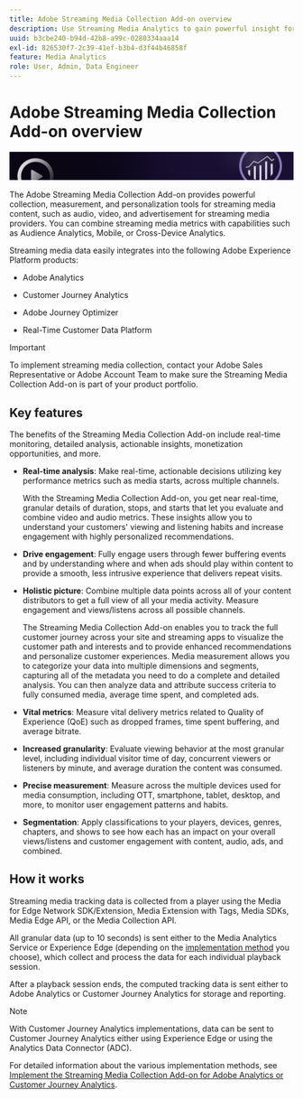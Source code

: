 ```yaml
---
title: Adobe Streaming Media Collection Add-on overview
description: Use Streaming Media Analytics to gain powerful insight for content, audio, and advertisements.
uuid: b3cbe240-b94d-42b8-a99c-0280334aaa14
exl-id: 826530f7-2c39-41ef-b3b4-d3f44b46858f
feature: Media Analytics
role: User, Admin, Data Engineer
---
```

# Adobe Streaming Media Collection Add-on overview

![Banner](./assets/media_analytics_banner.png)

The Adobe Streaming Media Collection Add-on provides powerful collection, measurement, and personalization tools for streaming media content, such as audio, video, and advertisement for streaming media providers. You can combine streaming media metrics with capabilities such as Audience Analytics, Mobile, or Cross-Device Analytics. 

Streaming media data easily integrates into the following Adobe Experience Platform products:

* Adobe Analytics

* Customer Journey Analytics

* Adobe Journey Optimizer

* Real-Time Customer Data Platform 

>[!IMPORTANT]
>
>To implement streaming media collection, contact your Adobe Sales Representative or Adobe Account Team to make sure the Streaming Media Collection Add-on is part of your product portfolio.

## Key features

The benefits of the Streaming Media Collection Add-on include real-time monitoring, detailed analysis, actionable insights, monetization opportunities, and more.

* **Real-time analysis**: Make real-time, actionable decisions utilizing key performance metrics such as media starts, across multiple channels.

  With the Streaming Media Collection Add-on, you get near real-time, granular details of duration, stops, and starts that let you evaluate and combine video and audio metrics. These insights allow you to understand your customers' viewing and listening habits and increase engagement with highly personalized recommendations.

* **Drive engagement**: Fully engage users through fewer buffering events and by understanding where and when ads should play within content to provide a smooth, less intrusive experience that delivers repeat visits.

* **Holistic picture**: Combine multiple data points across all of your content distributors to get a full view of all your media activity. Measure engagement and views/listens across all possible channels.

  The Streaming Media Collection Add-on enables you to track the full customer journey across your site and streaming apps to visualize the customer path and interests and to provide enhanced recommendations and personalize customer experiences.  Media measurement allows you to categorize your data into multiple dimensions and segments, capturing all of the metadata you need to do a complete and detailed analysis. You can then analyze data and attribute success criteria to fully consumed media, average time spent, and completed ads.

* **Vital metrics**: Measure vital delivery metrics related to Quality of Experience (QoE) such as dropped frames, time spent buffering, and average bitrate. 

* **Increased granularity**: Evaluate viewing behavior at the most granular level, including individual visitor time of day, concurrent viewers or listeners by minute, and average duration the content was consumed.

* **Precise measurement**: Measure across the multiple devices used for media consumption, including OTT, smartphone, tablet, desktop, and more, to monitor user engagement patterns and habits.

* **Segmentation**: Apply classifications to your players, devices, genres, chapters, and shows to see how each has an impact on your overall views/listens and customer engagement with content, audio, ads, and combined.


## How it works

Streaming media tracking data is collected from a player using the Media for Edge Network SDK/Extension, Media Extension with Tags, Media SDKs, Media Edge API, or the Media Collection API. 

All granular data (up to 10 seconds) is sent either to the Media Analytics Service or Experience Edge (depending on the [implementation method](/help/implementation/overview.md) you choose), which collect and process the data for each individual playback session. 

After a playback session ends, the computed tracking data is sent either to Adobe Analytics or Customer Journey Analytics for storage and reporting. 

>[!NOTE]
>
>With Customer Journey Analytics implementations, data can be sent to Customer Journey Analytics either using Experience Edge or using the Analytics Data Connector (ADC).


For detailed information about the various implementation methods, see [Implement the Streaming Media Collection Add-on for Adobe Analytics or Customer Journey Analytics](/help/implementation/overview.md).
